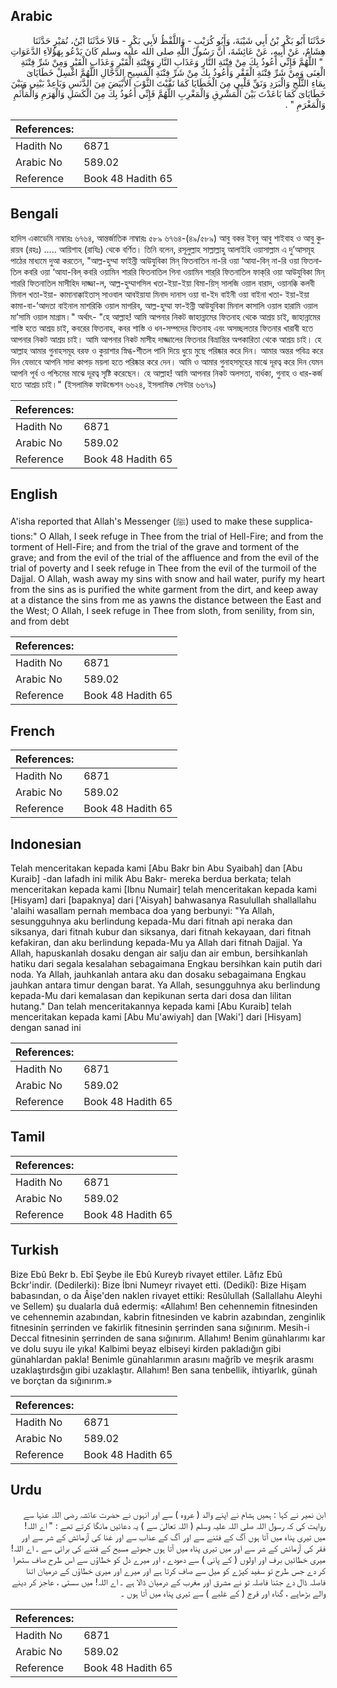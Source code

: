 ## Arabic


<div dir="rtl" lang="ar" style={{fontSize:'larger',backgroundColor:'#f8f9fa',padding:20}}>
حَدَّثَنَا أَبُو بَكْرِ بْنُ أَبِي شَيْبَةَ، وَأَبُو كُرَيْبٍ - وَاللَّفْظُ لأَبِي بَكْرٍ - قَالاَ حَدَّثَنَا ابْنُ، نُمَيْرٍ حَدَّثَنَا هِشَامٌ، عَنْ أَبِيهِ، عَنْ عَائِشَةَ، أَنَّ رَسُولَ اللَّهِ صلى الله عليه وسلم كَانَ يَدْعُو بِهَؤُلاَءِ الدَّعَوَاتِ ‏ "‏ اللَّهُمَّ فَإِنِّي أَعُوذُ بِكَ مِنْ فِتْنَةِ النَّارِ وَعَذَابِ النَّارِ وَفِتْنَةِ الْقَبْرِ وَعَذَابِ الْقَبْرِ وَمِنْ شَرِّ فِتْنَةِ الْغِنَى وَمِنْ شَرِّ فِتْنَةِ الْفَقْرِ وَأَعُوذُ بِكَ مِنْ شَرِّ فِتْنَةِ الْمَسِيحِ الدَّجَّالِ اللَّهُمَّ اغْسِلْ خَطَايَاىَ بِمَاءِ الثَّلْجِ وَالْبَرَدِ وَنَقِّ قَلْبِي مِنَ الْخَطَايَا كَمَا نَقَّيْتَ الثَّوْبَ الأَبْيَضَ مِنَ الدَّنَسِ وَبَاعِدْ بَيْنِي وَبَيْنَ خَطَايَاىَ كَمَا بَاعَدْتَ بَيْنَ الْمَشْرِقِ وَالْمَغْرِبِ اللَّهُمَّ فَإِنِّي أَعُوذُ بِكَ مِنَ الْكَسَلِ وَالْهَرَمِ وَالْمَأْثَمِ وَالْمَغْرَمِ ‏"‏ ‏.‏
</div>
<div style={{backgroundColor:'#f8f9fa',padding:20, marginBottom: 10}}><table> <thead> <tr> <th>References:</th> <th></th> </tr> </thead> <tbody><tr><td>Hadith No</td><td>6871</td></tr><tr><td>Arabic No</td><td>589.02</td></tr><tr><td>Reference</td><td>Book 48 Hadith 65</td></tr></tbody></table></div>

## Bengali


<div dir="ltr" lang="bn" style={{fontSize:'larger',backgroundColor:'#f8f9fa',padding:20}}>
হাদিস একাডেমি নাম্বারঃ ৬৭৬৪, আন্তর্জাতিক নাম্বারঃ ৫৮৯ ৬৭৬৪-(৪৯/৫৮৯) আবু বকর ইবনু আবু শাইবাহ ও আবু কুরায়ব (রহঃ) ..... আয়িশাহ (রাযিঃ) থেকে বর্ণিত। তিনি বলেন, রসূলুল্লাহ সাল্লাল্লাহু আলাইহি ওয়াসাল্লাম এ দু’আসমূহ পাঠের মাধ্যমে দুআ করতেন, "আল্ল-হুম্মা ফাইন্নী আউযুবিকা মিন্‌ ফিতনাতিন না-রি ওয়া ‘আযা-বিন্‌ না-রি ওয়া ফিতনাতিল কবরি ওয়া ‘আযা-বিল্‌ কবরি ওয়ামিন শাররি ফিতনাতিল গিনা ওয়ামিন শার্‌রি ফিতনাতিল ফাক্‌রি ওয়া আউযুবিকা মিন্‌ শাররি ফিতনাতিল মাসীহিদ দাজ্জা-ল, আল্ল-হুম্মাগসিল খতা-ইয়া-ইয়া বিমা-য়িস্ সালজি ওয়াল বারাদ, ওয়ানক্কি কলবী মিনাল খতা-ইয়া- কামানাক্কাইতাস্ সাওবাল আবইয়াযা মিনাদ দানাস ওয়া বা-ইদ বাইনী ওয়া বাইনা খতা- ইয়া-ইয়া কামা-বা-’আদতা বাইনাল মাশরিকি ওয়াল মাগরিব, আল্ল-হুম্মা ফা-ইন্নী আউযুবিকা মিনাল কাসালি ওয়াল হারামি ওয়াল মা’সামি ওয়াল মাগ্রাম।" অর্থাৎ- "হে আল্লাহ! আমি আপনার নিকট জাহান্নামের ফিতনাহ থেকে আশ্রয় চাই, জাহান্নামের শাস্তি হতে আশ্রয় চাই, কবরের ফিতনাহ, কবর শাস্তি ও ধন-সম্পদের ফিতনাহ এবং অসচ্ছলতার ফিতনার খারাবী হতে আপনার নিকট আশ্রয় চাই। আমি আপনার নিকট মাসীহ দাজ্জালের ফিতনার বিভ্রান্তির অপকারিতা থেকে আশ্রয় চাই। হে আল্লাহ আমার গুনাহসমূহ বরফ ও কুয়াশার স্নিগ্ধ-শীতল পানি দিয়ে ধুয়ে মুছে পরিষ্কার করে দিন। আমার অন্তর পবিত্র করে দিন যেভাবে আপনি সাদা কাপড় ময়লা হতে পরিষ্কার করে দেন। আমি ও আমার গুনাহসমূহের মাঝে দূরত্ব করে দিন যেমন আপনি পূর্ব ও পশ্চিমের মাঝে দূরত্ব সৃষ্টি করেছেন। হে আল্লাহ! আমি আপনার নিকট অলসতা, বার্ধক্য, গুনাহ ও ধার-কৰ্জ হতে আশ্রয় চাই।" (ইসলামিক ফাউন্ডেশন ৬৬২৪, ইসলামিক সেন্টার ৬৬৭৯)
</div>
<div style={{backgroundColor:'#f8f9fa',padding:20, marginBottom: 10}}><table> <thead> <tr> <th>References:</th> <th></th> </tr> </thead> <tbody><tr><td>Hadith No</td><td>6871</td></tr><tr><td>Arabic No</td><td>589.02</td></tr><tr><td>Reference</td><td>Book 48 Hadith 65</td></tr></tbody></table></div>

## English


<div dir="ltr" lang="en" style={{fontSize:'larger',backgroundColor:'#f8f9fa',padding:20}}>
A'isha reported that Allah's Messenger (ﷺ) used to make these supplications:" O Allah, I seek refuge in Thee from the trial of Hell-Fire; and from the torment of Hell-Fire; and from the trial of the grave and torment of the grave; and from the evil of the trial of the affluence and from the evil of the trial of poverty and I seek refuge in Thee from the evil of the turmoil of the Dajjal. O Allah, wash away my sins with snow and hail water, purify my heart from the sins as is purified the white garment from the dirt, and keep away at a distance the sins from me as yawns the distance between the East and the West; O Allah, I seek refuge in Thee from sloth, from senility, from sin, and from debt
</div>
<div style={{backgroundColor:'#f8f9fa',padding:20, marginBottom: 10}}><table> <thead> <tr> <th>References:</th> <th></th> </tr> </thead> <tbody><tr><td>Hadith No</td><td>6871</td></tr><tr><td>Arabic No</td><td>589.02</td></tr><tr><td>Reference</td><td>Book 48 Hadith 65</td></tr></tbody></table></div>

## French


<div dir="ltr" lang="fr" style={{fontSize:'larger',backgroundColor:'#f8f9fa',padding:20}}>

</div>
<div style={{backgroundColor:'#f8f9fa',padding:20, marginBottom: 10}}><table> <thead> <tr> <th>References:</th> <th></th> </tr> </thead> <tbody><tr><td>Hadith No</td><td>6871</td></tr><tr><td>Arabic No</td><td>589.02</td></tr><tr><td>Reference</td><td>Book 48 Hadith 65</td></tr></tbody></table></div>

## Indonesian


<div dir="ltr" lang="id" style={{fontSize:'larger',backgroundColor:'#f8f9fa',padding:20}}>
Telah menceritakan kepada kami [Abu Bakr bin Abu Syaibah] dan [Abu Kuraib] -dan lafadh ini milik Abu Bakr- mereka berdua berkata; telah menceritakan kepada kami [Ibnu Numair] telah menceritakan kepada kami [Hisyam] dari [bapaknya] dari ['Aisyah] bahwasanya Rasulullah shallallahu 'alaihi wasallam pernah membaca doa yang berbunyi: "Ya Allah, sesungguhnya aku berlindung kepada-Mu dari fitnah api neraka dan siksanya, dari fitnah kubur dan siksanya, dari fitnah kekayaan, dari fitnah kefakiran, dan aku berlindung kepada-Mu ya Allah dari fitnah Dajjal. Ya Allah, hapuskanlah dosaku dengan air salju dan air embun, bersihkanlah hatiku dari segala kesalahan sebagaimana Engkau bersihkan kain putih dari noda. Ya Allah, jauhkanlah antara aku dan dosaku sebagaimana Engkau jauhkan antara timur dengan barat. Ya Allah, sesungguhnya aku berlindung kepada-Mu dari kemalasan dan kepikunan serta dari dosa dan lilitan hutang." Dan telah menceritakannya kepada kami [Abu Kuraib] telah menceritakan kepada kami [Abu Mu'awiyah] dan [Waki'] dari [Hisyam] dengan sanad ini
</div>
<div style={{backgroundColor:'#f8f9fa',padding:20, marginBottom: 10}}><table> <thead> <tr> <th>References:</th> <th></th> </tr> </thead> <tbody><tr><td>Hadith No</td><td>6871</td></tr><tr><td>Arabic No</td><td>589.02</td></tr><tr><td>Reference</td><td>Book 48 Hadith 65</td></tr></tbody></table></div>

## Tamil


<div dir="ltr" lang="ta" style={{fontSize:'larger',backgroundColor:'#f8f9fa',padding:20}}>

</div>
<div style={{backgroundColor:'#f8f9fa',padding:20, marginBottom: 10}}><table> <thead> <tr> <th>References:</th> <th></th> </tr> </thead> <tbody><tr><td>Hadith No</td><td>6871</td></tr><tr><td>Arabic No</td><td>589.02</td></tr><tr><td>Reference</td><td>Book 48 Hadith 65</td></tr></tbody></table></div>

## Turkish


<div dir="ltr" lang="tr" style={{fontSize:'larger',backgroundColor:'#f8f9fa',padding:20}}>
Bize Ebû Bekr b. Ebî Şeybe ile Ebû Kureyb rivayet ettiler. Lâfız Ebû Bckr'indir. (Dedilerki): Bize İbni Numeyr rivayet etti. (Dedikî): Bize Hişam babasından, o da Âişe'den naklen rivayet ettiki: Resûlullah (Sallallahu Aleyhi ve Sellem) şu dualarla duâ edermiş: «Allahım! Ben cehennemin fitnesinden ve cehennemin azabından, kabrin fitnesinden ve kabrin azabından, zenginlik fitnesinin şerrinden ve fakirlik fitnesinin şerrinden sana sığınırım. Mesih-i Deccal fitnesinin şerrinden de sana sığınırım. Allahım! Benim günahlarımı kar ve dolu suyu ile yıka! Kalbimi beyaz elbiseyi kirden pakladığın gibi günahlardan pakla! Benimle günahlarımın arasını mağrîb ve meşrik arasmı uzaklaştırdsğın gibi uzaklaştır. Allahım! Ben sana tenbellik, ihtiyarlık, günah ve borçtan da sığınırım.»
</div>
<div style={{backgroundColor:'#f8f9fa',padding:20, marginBottom: 10}}><table> <thead> <tr> <th>References:</th> <th></th> </tr> </thead> <tbody><tr><td>Hadith No</td><td>6871</td></tr><tr><td>Arabic No</td><td>589.02</td></tr><tr><td>Reference</td><td>Book 48 Hadith 65</td></tr></tbody></table></div>

## Urdu


<div dir="rtl" lang="ur" style={{fontSize:'larger',backgroundColor:'#f8f9fa',padding:20}}>
ابن نمیر نے کہا : ہمیں ہشام نے اپنے والد ( عروہ ) سے اور انہوں نے حضرت عائشہ رضی اللہ عنہا سے روایت کی کہ رسول اللہ صلی اللہ علیہ وسلم ( اللہ تعالیٰ سے ) یہ دعائیں مانگا کرتے تھے : " اے اللہ! میں تیری پناہ میں آتا ہوں آگ کے فتنے سے اور آگ کے عذاب سے اور غنا کی آزمائش کے شر سے اور فقر کی آزمائش کے شر سے اور میں تیری پناہ میں آتا ہوں جھوٹے مسیح کے فتنے کی برائی سے ۔ اے اللہ! میری خطائیں برف اور اولوں ( کے پانی ) سے دھودے ، اور میرے دل کو خطاؤں سے اس طرح صاف ستھرا کر دے جس طرح تو سفید کپڑے کو میل سے صاف کرتا ہے اور میرے اور میری خطاؤں کے درمیان اتنا فاصلہ ڈال دے جتنا فاصلہ تو نے مشرق اور مغرب کے درمیان ڈالا ہے ۔ اے اللہ! میں سستی ، عاجز کر دینے والے بڑھاپے ، گناہ اور قرج ( کے غلبے ) سے تیری پناہ میں آتا ہوں ۔
</div>
<div style={{backgroundColor:'#f8f9fa',padding:20, marginBottom: 10}}><table> <thead> <tr> <th>References:</th> <th></th> </tr> </thead> <tbody><tr><td>Hadith No</td><td>6871</td></tr><tr><td>Arabic No</td><td>589.02</td></tr><tr><td>Reference</td><td>Book 48 Hadith 65</td></tr></tbody></table></div>
